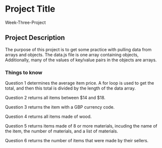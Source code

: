 # Project Title

Week-Three-Project

## Project Description

The purpose of this project is to get some practice with pulling data from arrays and objects. The data.js file is one array containing objects, Additionally, many of the values of key/value pairs in the objects are arrays.

### Things to know

Question 1 determines the average item price. A for loop is used to get the total, and then this total is divided by the length of the data array.

Question 2 returns all items between $14 and $18.

Question 3 returns the item with a GBP currency code.

Question 4 returns all items made of wood.

Question 5 returns items made of 8 or more materials, incuding the name of the item, the number of materials, and a list of materials.

Question 6 returns the number of items that were made by their sellers.
